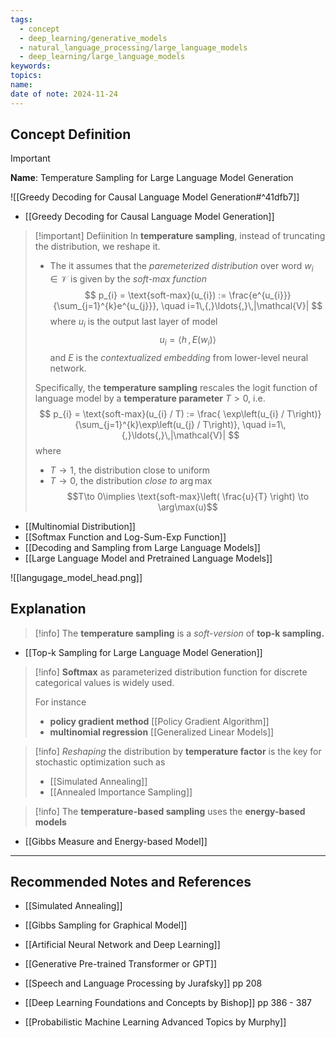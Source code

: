 ```yaml
---
tags:
  - concept
  - deep_learning/generative_models
  - natural_language_processing/large_language_models
  - deep_learning/large_language_models
keywords: 
topics: 
name: 
date of note: 2024-11-24
---
```


## Concept Definition

>[!important]
>**Name**: Temperature Sampling for Large Language Model Generation

![[Greedy Decoding for Causal Language Model Generation#^41dfb7]]

- [[Greedy Decoding for Causal Language Model Generation]]

>[!important] Defiinition
>In **temperature sampling**, instead of truncating the distribution, we reshape it.
>
>- The it  assumes that the *paremeterized distribution* over word $w_{i}\in \mathcal{V}$ is given by the *soft-max function*
>$$
>p_{i} = \text{soft-max}(u_{i}) := \frac{e^{u_{i}}}{\sum_{j=1}^{k}e^{u_{j}}}, \quad i=1\,{,}\ldots{,}\,|\mathcal{V}|
>$$
>where $u_{i}$ is the output last layer of model $$u_{i} = \left\langle  h\,,\,E(w_{i})    \right\rangle$$ and $E$ is the *contextualized embedding* from lower-level neural network.
>
>Specifically, the **temperature sampling** rescales the logit function of language model by a **temperature parameter** $T>0$, i.e.  
>$$
>p_{i} = \text{soft-max}(u_{i} / T) := \frac{ \exp\left(u_{i} / T\right)}{\sum_{j=1}^{k}\exp\left(u_{j} / T\right)}, \quad i=1\,{,}\ldots{,}\,|\mathcal{V}|
>$$
>where 
>- $T \to 1$, the distribution close to uniform
>- $T \to 0$, the distribution *close to* $\arg\max$ $$T\to 0\implies \text{soft-max}\left( \frac{u}{T} \right) \to \arg\max(u)$$

- [[Multinomial Distribution]]
- [[Softmax Function and Log-Sum-Exp Function]]
- [[Decoding and Sampling from Large Language Models]]
- [[Large Language Model and Pretrained Language Models]]

![[langugage_model_head.png]]

## Explanation


>[!info]
>The **temperature sampling** is a *soft-version* of **top-k sampling.**

- [[Top-k Sampling for Large Language Model Generation]]

>[!info]
>**Softmax** as parameterized distribution function for discrete categorical values is widely used.
>
>For instance
>- **policy gradient method** [[Policy Gradient Algorithm]]
>- **multinomial regression** [[Generalized Linear Models]]

>[!info]
>*Reshaping* the distribution by **temperature factor** is the key for stochastic optimization such as
>-  [[Simulated Annealing]]
>- [[Annealed Importance Sampling]]

>[!info]
>The **temperature-based sampling** uses the **energy-based models**

- [[Gibbs Measure and Energy-based Model]]


-----------
##  Recommended Notes and References


- [[Simulated Annealing]]
- [[Gibbs Sampling for Graphical Model]]
- [[Artificial Neural Network and Deep Learning]]
- [[Generative Pre-trained Transformer or GPT]]

- [[Speech and Language Processing by Jurafsky]] pp 208
- [[Deep Learning Foundations and Concepts by Bishop]] pp 386 - 387
- [[Probabilistic Machine Learning Advanced Topics by Murphy]]